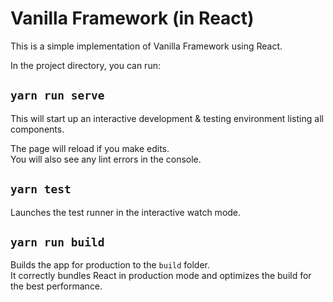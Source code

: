 # Vanilla Framework (in React)

This is a simple implementation of Vanilla Framework using React.

In the project directory, you can run:

## `yarn run serve`

This will start up an interactive development & testing environment listing all components.

The page will reload if you make edits.<br>
You will also see any lint errors in the console.

## `yarn test`

Launches the test runner in the interactive watch mode.<br>

## `yarn run build`

Builds the app for production to the `build` folder.<br>
It correctly bundles React in production mode and optimizes the build for the best performance.